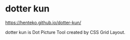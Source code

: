 # dotter kun

https://henteko.github.io/dotter-kun/

dotter kun is Dot Picture Tool created by CSS Grid Layout.
